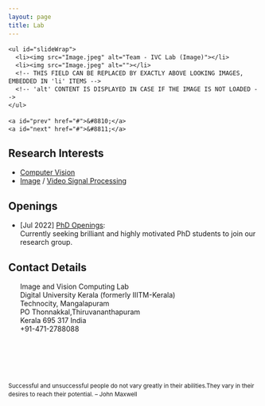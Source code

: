 ```yaml
---
layout: page
title: Lab
---
```



<script src="./script/slodeshow.js" defer="defer"></script>
<div id="slider">
    
    <ul id="slideWrap"> 
      <li><img src="Image.jpeg" alt="Team - IVC Lab (Image)"></li>
      <li><img src="Image.jpeg" alt=""></li>
      <!-- THIS FIELD CAN BE REPLACED BY EXACTLY ABOVE LOOKING IMAGES, EMBEDDED IN 'li' ITEMS -->
      <!-- 'alt' CONTENT IS DISPLAYED IN CASE IF THE IMAGE IS NOT LOADED -->
    </ul>
    
    <a id="prev" href="#">&#8810;</a>
    <a id="next" href="#">&#8811;</a>
</div>


<!-- <img align="left" src="Image.jpeg" width="1320" > -->

## Research Interests
* [Computer Vision](https://en.wikipedia.org/wiki/Computer_vision)
* [Image](https://en.wikipedia.org/wiki/Digital_image_processing) / [Video Signal Processing](https://en.wikipedia.org/wiki/Video_processing)

## Openings
* [Jul 2022] [PhD Openings](https://duk.ac.in/doctoral-programmes-at-duk/):<br/>
    Currently seeking brilliant and highly motivated PhD students to join our research group.
    
    
    
## Contact Details
&nbsp;&nbsp;&nbsp;&nbsp;&nbsp;&nbsp;Image and Vision Computing Lab<br>
&nbsp;&nbsp;&nbsp;&nbsp;&nbsp;&nbsp;Digital University Kerala (formerly IIITM-Kerala)<br>
&nbsp;&nbsp;&nbsp;&nbsp;&nbsp;&nbsp;Technocity, Mangalapuram<br>
&nbsp;&nbsp;&nbsp;&nbsp;&nbsp;&nbsp;PO Thonnakkal,Thiruvananthapuram<br> 
&nbsp;&nbsp;&nbsp;&nbsp;&nbsp;&nbsp;Kerala 695 317 India <br> 
&nbsp;&nbsp;&nbsp;&nbsp;&nbsp;&nbsp;+91-471-2788088<br> 
<br/><br/>

 




<br/><br/>
<p><small>Successful and unsuccessful people do not vary greatly in their abilities.They vary in their desires to reach their potential. – John Maxwell </small></p>



